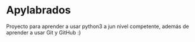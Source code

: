 # Apylabrados

Proyecto para aprender a usar python3 a jun nivel competente, además de aprender a usar Git y GitHub :)
